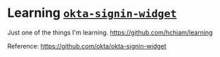 # Learning [`okta-signin-widget`](https://github.com/okta/okta-signin-widget)

Just one of the things I'm learning. <https://github.com/hchiam/learning>

Reference: <https://github.com/okta/okta-signin-widget>
